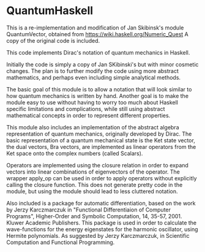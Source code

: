 # QuantumHaskell

This is a re-implementation and modification of Jan Skibinsk's module
QuantumVector, obtained from https://wiki.haskell.org/Numeric_Quest A copy of
the original code is included.

This code implements Dirac's notation of quantum mechanics in Haskell.

Initially the code is simply a copy of Jan SKibinski's but with minor cosmetic
changes.  The plan is to further modify the code using more abstract
mathematics, and perhaps even including simple analytical methods.

The basic goal of this module is to allow a notation that will look similar to
how quantum mechanics is written by hand. Another goal is to make the module
easy to use without having to worry too much about Haskell specific limitations
and complications, while still using abstract mathematical concepts in order to
represent different properties.

This module also includes an implementation of the abstract algebra
representation of quantum mechanics, originally developed by Dirac.  The basic
representation of a quantum mechanical state is the Ket state vector, the dual
vectors, Bra vectors, are implemented as linear operators from the Ket space
onto the complex numbers (called Scalars).

Operators are implemented using the closure relation in order to expand vectors
into linear combinations of eigenvectors of the operator. The wrapper apply_op
can be used in order to apply operators without explicitly calling the closure
function. This does not generate pretty code in the module, but using the
module should lead to less cluttered notation.

Also included is a package for automatic differentiation, based on the work by
Jerzy Karczmarczuk in "Functional Differentiaion of Computer Programs",
Higher-Order and Symbolic Computation, 14, 35-57, 2001. Kluwer Academic
Publishers. This package is used in order to calculate the wave-functions for
the energy eigenstates for the harmonic oscillator, using Hermite polynomials.
As suggested by Jerzy Karczmarczuk, in Scientific Computation and Functional
Programming.
